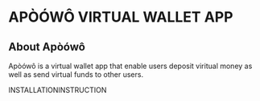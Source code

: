 <h1>APÒÓWÔ VIRTUAL WALLET APP</h1>

## About Apòówô

Apòówô is a virtual wallet app that enable users deposit viritual money as well as send virtual funds to other users.

INSTALLATIONINSTRUCTION


